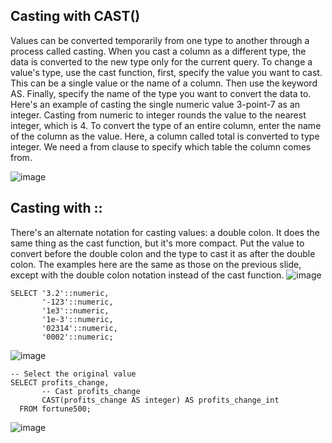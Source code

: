 ## Casting with CAST()

Values can be converted temporarily from one type to another through a process called casting. When you cast a column as a different type, the data is converted to the new type only for the current query. To change a value's type, use the cast function, first, specify the value you want to cast. This can be a single value or the name of a column. Then use the keyword AS. Finally, specify the name of the type you want to convert the data to. Here's an example of casting the single numeric value 3-point-7 as an integer. Casting from numeric to integer rounds the value to the nearest integer, which is 4. To convert the type of an entire column, enter the name of the column as the value. Here, a column called total is converted to type integer. We need a from clause to specify which table the column comes from.

![image](https://github.com/liubovkyry/SQL/assets/118057504/c3b221e4-ae22-4c65-a5e1-eaab2fd499fc)

## Casting with ::

There's an alternate notation for casting values: a double colon. It does the same thing as the cast function, but it's more compact. Put the value to convert before the double colon and the type to cast it as after the double colon. The examples here are the same as those on the previous slide, except with the double colon notation instead of the cast function.
![image](https://github.com/liubovkyry/SQL/assets/118057504/298fc21f-27cd-4982-a8fc-75229b486fde)

```
SELECT '3.2'::numeric,
       '-123'::numeric,
       '1e3'::numeric,
       '1e-3'::numeric,
       '02314'::numeric,
       '0002'::numeric;
```

![image](https://github.com/liubovkyry/SQL/assets/118057504/5970b9b7-fd0e-4290-b325-3c1b0e26e500)

```
-- Select the original value
SELECT profits_change, 
	   -- Cast profits_change
       CAST(profits_change AS integer) AS profits_change_int
  FROM fortune500;
 ```

![image](https://github.com/liubovkyry/SQL/assets/118057504/dd374061-6377-4a6a-b9e1-c15a3b1e0a50)


 


